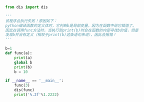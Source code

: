 
<BlogInfo id="1126" title="2.变量作用域规则" author="白日梦想猿" pv=0 read_times=0 pre_cost_time=0分15秒 category="函数装饰器和闭包" tag_list="['函数装饰器和闭包']" create_time="2022.03.11 20:17:17" update_time="2022.08.14 16:21:48" />

```python
from dis import dis

'''
该程序会执行失败！原因如下：
python编译函数的定义体时，它判断b是局部变量，因为在函数中给它赋值了。
因此在调用func方法时，当执行到print(b)时会在函数的内部寻找b的值，但是
发现b并没有定义（相较于print(b)这条语句来说），因此会报错！
'''

b=1
def func(a):
    print(a)
    global b
    print(b)
    b = 10

if __name__ == '__main__':
    func(3)
    dis(func)
    print('%.2f'%1.2222)


```
